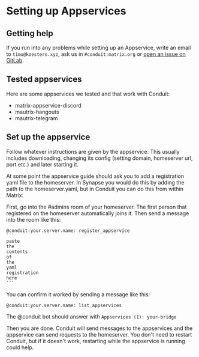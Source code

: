 # Setting up Appservices

## Getting help

If you run into any problems while setting up an Appservice, write an email to `timo@koesters.xyz`, ask us in `#conduit:matrix.org` or [open an issue on GitLab](https://gitlab.com/famedly/conduit/-/issues/new).

## Tested appservices

Here are some appservices we tested and that work with Conduit:

- matrix-appservice-discord
- mautrix-hangouts
- mautrix-telegram

## Set up the appservice

Follow whatever instructions are given by the appservice. This usually includes
downloading, changing its config (setting domain, homeserver url, port etc.)
and later starting it.

At some point the appservice guide should ask you to add a registration yaml
file to the homeserver. In Synapse you would do this by adding the path to the
homeserver.yaml, but in Conduit you can do this from within Matrix:

First, go into the #admins room of your homeserver. The first person that
registered on the homeserver automatically joins it. Then send a message into
the room like this:

    @conduit:your.server.name: register_appservice
    ```
    paste
    the
    contents
    of
    the
    yaml
    registration
    here
    ```

You can confirm it worked by sending a message like this:

`@conduit:your.server.name: list_appservices`

The @conduit bot should answer with `Appservices (1): your-bridge`

Then you are done. Conduit will send messages to the appservices and the
appservice can send requests to the homeserver. You don't need to restart
Conduit, but if it doesn't work, restarting while the appservice is running
could help.
